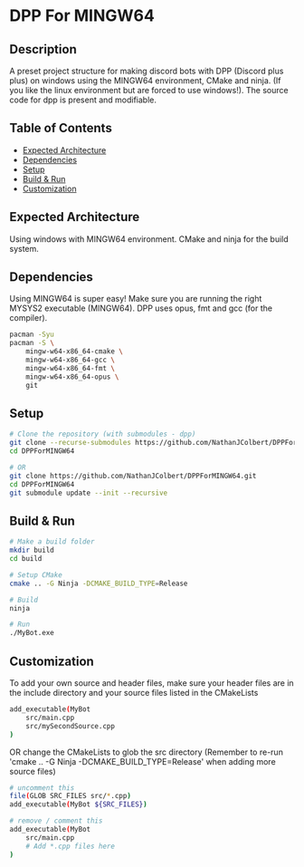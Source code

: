 # DPP For MINGW64

## Description

A preset project structure for making discord bots with DPP (Discord plus plus) on windows using the MINGW64 environment, CMake and ninja. (If you like the linux environment but are forced to use windows!). The source code for dpp is present and modifiable.

## Table of Contents

- [Expected Architecture](#expected-architecture)
- [Dependencies](#dependencies)
- [Setup](#setup)
- [Build & Run](#build--run)
- [Customization](#customization)

## Expected Architecture

Using windows with MINGW64 environment. CMake and ninja for the build system.

## Dependencies

Using MINGW64 is super easy! Make sure you are running the right MYSYS2 executable (MINGW64). DPP uses opus, fmt and gcc (for the compiler).
```bash
pacman -Syu
pacman -S \
    mingw-w64-x86_64-cmake \
    mingw-w64-x86_64-gcc \
    mingw-w64-x86_64-fmt \
    mingw-w64-x86_64-opus \
    git
```

## Setup

```bash
# Clone the repository (with submodules - dpp)
git clone --recurse-submodules https://github.com/NathanJColbert/DPPForMINGW64.git
cd DPPForMINGW64

# OR
git clone https://github.com/NathanJColbert/DPPForMINGW64.git
cd DPPForMINGW64
git submodule update --init --recursive
```

## Build & Run

```bash
# Make a build folder
mkdir build
cd build

# Setup CMake
cmake .. -G Ninja -DCMAKE_BUILD_TYPE=Release

# Build
ninja

# Run
./MyBot.exe
```

## Customization

To add your own source and header files, make sure your header files are in the include directory and your source files listed in the CMakeLists
```bash
add_executable(MyBot
    src/main.cpp
    src/mySecondSource.cpp
)
```
OR change the CMakeLists to glob the src directory (Remember to re-run 'cmake .. -G Ninja -DCMAKE_BUILD_TYPE=Release' when adding more source files)
```bash
# uncomment this
file(GLOB SRC_FILES src/*.cpp)
add_executable(MyBot ${SRC_FILES})

# remove / comment this
add_executable(MyBot
    src/main.cpp
    # Add *.cpp files here
)
```
